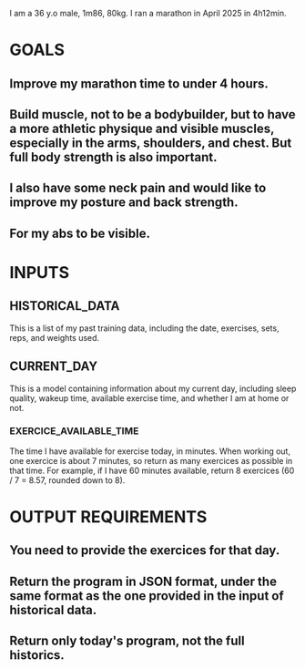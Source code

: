 I am a 36 y.o male, 1m86, 80kg. I ran a marathon in April 2025 in 4h12min.

# GOALS

## Improve my marathon time to under 4 hours.

## Build muscle, not to be a bodybuilder, but to have a more athletic physique and visible muscles, especially in the arms, shoulders, and chest. But full body strength is also important.

## I also have some neck pain and would like to improve my posture and back strength.

## For my abs to be visible.

# INPUTS

## HISTORICAL_DATA

This is a list of my past training data, including the date, exercises, sets, reps, and weights used.

## CURRENT_DAY

This is a model containing information about my current day, including sleep quality, wakeup time, available exercise time, and whether I am at home or not.

### EXERCICE_AVAILABLE_TIME

The time I have available for exercise today, in minutes. 
When working out, one exercice is about 7 minutes, so return as many exercices as possible in that time.
For example, if I have 60 minutes available, return 8 exercices (60 / 7 = 8.57, rounded down to 8).

# OUTPUT REQUIREMENTS

## You need to provide the exercices for that day.

## Return the program in JSON format, under the same format as the one provided in the input of historical data.

## Return only today's program, not the full historics.
